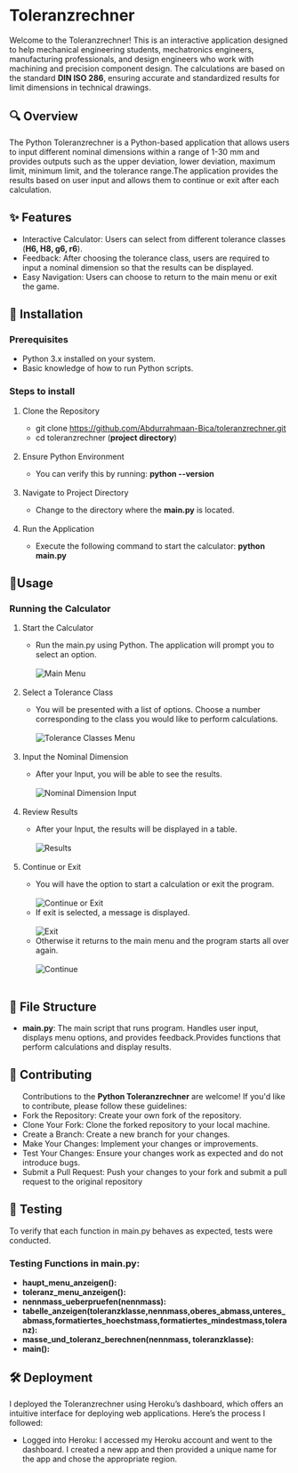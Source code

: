 # Toleranzrechner
Welcome to the Toleranzrechner! This is an interactive application designed to help mechanical engineering students, mechatronics engineers, manufacturing professionals, and design engineers who work with machining and precision component design. 
The calculations are based on the standard **DIN ISO 286**, ensuring accurate and standardized results for limit dimensions in technical drawings.
## 🔍 Overview
The Python Toleranzrechner is a Python-based application that allows users to input different nominal dimensions within a range of 1-30 mm and provides outputs such as the upper deviation, lower deviation, maximum limit, minimum limit, and the tolerance range.The application provides the results based on user input and allows them to continue or exit after each calculation.

## ✨ Features
<ul>
  <li>Interactive Calculator: Users can select from different tolerance classes (<strong>H6, H8, g6, r6</strong>).</li>
  <li>Feedback: After choosing the tolerance class, users are required to input a nominal dimension so that the results can be displayed.</li>
  <li>Easy Navigation: Users can choose to return to the main menu or exit the game.</li>
</ul>

## 🔧 Installation
### Prerequisites
<ul>
  <li>Python 3.x installed on your system.</li>
  <li>Basic knowledge of how to run Python scripts.</li>
</ul>

### Steps to install
<ol>
  <li>Clone the Repository</li>
  <ul>
    <li>git clone <a href="https://github.com/Abdurrahmaan-Bica/toleranzrechner.git">https://github.com/Abdurrahmaan-Bica/toleranzrechner.git</a></li>
    <li>cd toleranzrechner (<strong>project directory</strong>)</li>
  </ul>
  <br>
   <li>Ensure Python Environment</li>
   <ul>
    <li>You can verify this by running: <strong>python --version</strong></li>
  </ul>
  <br>
  <li>Navigate to Project Directory</li>
   <ul>
    <li>Change to the directory where the <strong>main.py</strong> is located.</li>
  </ul>
  <br>
  <li>Run the Application</li>
   <ul>
    <li>Execute the following command to start the calculator: <strong>python main.py</strong></li>
  </ul>
</ol>


## 🚀Usage
### Running the Calculator
<ol>
  <li>Start the Calculator</li>
  <ul>
    <li>Run the main.py using Python. The application will prompt you to select an option.</li>
    <br>
    <img src="Main_Menu.png"alt ="Main Menu"></img>
    
  </ul>
  <br>
  <li>Select a Tolerance Class</li>
  <ul>
    <li>You will be presented with a list of options. Choose a number corresponding to the class you would like to perform calculations.</li>
    <br>
    <img src="Tolerance_Classes_Menu.png"alt ="Tolerance Classes Menu"></img>
  </ul>
  <br>
  <li>Input the Nominal Dimension</li>
  <ul>
    <li>After your Input, you will be able to see the results.</li>
    <br>
    <img src="Nominal_Dimension_Input.png"alt ="Nominal Dimension Input"></img>
  </ul>
  <br>
  <li>Review Results</li>
  <ul>
    <li>After your Input, the results will be displayed in a table.</li>
    <br>
    <img src="Feedback.png"alt ="Results"></img>
  </ul>
  <br>
   <li>Continue or Exit</li>
  <ul>
    <li>You will have the option to start a calculation or exit the program.</li>
    <br>
    <img src="Continue_Exit.png"alt ="Continue or Exit"></img>
    <br>
    <li>If exit is selected, a message is displayed.</li>
    <br>
    <img src="Exit.png"alt ="Exit"></img>
    <br>
    <li>Otherwise it returns to the main menu and the program starts all over again.</li>
    <br>
    <img src="Continue.png"alt ="Continue"></img>
    <br>
    
  </ul>
  <br>
  
</ol>

## 📂 File Structure
<ul>
  <li>
    <strong>main.py</strong>: The main script that runs program. Handles user input, displays menu options, and provides feedback.Provides functions that perform calculations and display results.
  </li>
</ul>

## 🤝 Contributing
<ul>
  Contributions to the <strong>Python Toleranzrechner</strong> are welcome! If you'd like to contribute, please follow these guidelines:
  <br>
  <li>
    Fork the Repository: Create your own fork of the repository.
  </li>
  <li>
  Clone Your Fork: Clone the forked repository to your local machine.
  </li>
  <li>
  Create a Branch: Create a new branch for your changes.
  </li>
  <li>
  Make Your Changes: Implement your changes or improvements.
  </li>
  <li>
  Test Your Changes: Ensure your changes work as expected and do not introduce bugs.
  </li>
  <li>
  Submit a Pull Request: Push your changes to your fork and submit a pull request to the original repository
  </li>
</ul>

## 🧪 Testing
To verify that each function in main.py behaves as expected, tests were conducted.
### Testing Functions in main.py:
<ul>
    <li><strong>haupt_menu_anzeigen():</strong></li>
    <li><strong>toleranz_menu_anzeigen():</strong></li>
    <li><strong>nennmass_ueberpruefen(nennmass):</strong></li>
    <li><strong>tabelle_anzeigen(toleranzklasse,nennmass,oberes_abmass,unteres_abmass,formatiertes_hoechstmass,formatiertes_mindestmass,toleranz):</strong></li>
    <li><strong>masse_und_toleranz_berechnen(nennmass, toleranzklasse):</strong></li>
    <li><strong>main():</strong></li>
</ul>


## 🛠️ Deployment
I deployed the Toleranzrechner using Heroku’s dashboard, which offers an intuitive interface for deploying web applications. Here’s the process I followed:
<ul>
    <li>
        Logged into Heroku: I accessed my Heroku account and went to the dashboard. I created a new app and then provided a unique name for the app and chose the appropriate region.
    </li>
</ul>




